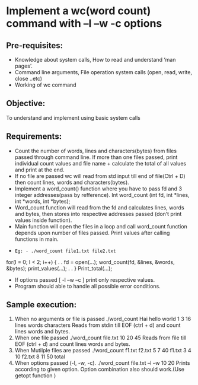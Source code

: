 # Implement a wc(word count) command with –l –w -c options
## Pre-requisites:

* Knowledge about system calls, How to read and understand ‘man pages’.
* Command line arguments, File operation system calls (open, read, write, close ..etc)
* Working of wc command

## Objective:
To understand and implement using basic system calls

## Requirements:
* Count the number of words, lines and characters(bytes) from files passed through command line. If more than one files passed, print individual count values and file name + calculate the total of all values and print at the end.
* If no file are passed wc will read from std input till end of file(Ctrl + D) then count lines, words and characters(bytes).
* Implement a word_count() function where you have to pass fd and 3 integer addresses(pass by refference). Int word_count (int fd, int *lines, int *words, int *bytes);
* Word_count function will read from the fd and calculates lines, words and bytes, then stores into respective addresses passed (don’t print values inside function).
* Main function will open the files in a loop and call word_count function depends upon number of files passed. Print values after calling functions in main.
*     Eg: - ./word_count file1.txt file2.txt
for(I = 0; I < 2; i++)
{
               . . fd = open(…);
               word_count(fd, &lines, &words, &bytes);
                print_values(…);
. . }
Print_total(…);
* If options passed [ -l –w –c ] print only respective values.
* Program should able to handle all possible error conditions.

## Sample execution:
1. When no arguments or file is  passed 
	./word_count
	Hai hello world
	1 3 16 lines words characters
    Reads from stdin till EOF (ctrl + d) and count lines words and bytes.
2. When one file passed
	./word_count file.txt
 	10 20 45
     Reads from file till EOF (ctrl + d) and count lines words and bytes.
3. When Mutilple files are passed
	./word_count f1.txt f2.txt
	5 7 40 f1.txt
	3 4 10 f2.txt
	8 11 50 total
4. When options passed (-l, -w, -c).
	./word_count file.txt –l –w
	10 20
     Prints according to given option. Option combination also should work.(Use getopt function )

